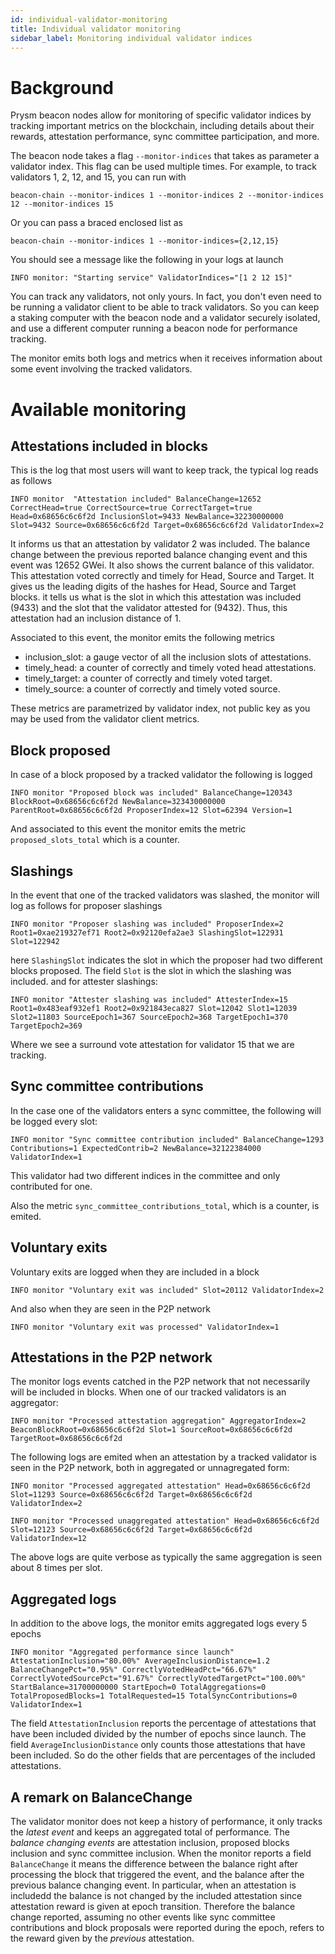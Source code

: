 ```yaml
---
id: individual-validator-monitoring
title: Individual validator monitoring
sidebar_label: Monitoring individual validator indices
---
```


# Background

Prysm beacon nodes allow for monitoring of specific validator indices by tracking important metrics on the blockchain, including details about their rewards, attestation performance, sync committee participation, and more.

The beacon node takes a flag `--monitor-indices` that takes as parameter a validator index. This flag can be used multiple times. For example, to track validators 1, 2, 12, and 15, you can run with

```shell
beacon-chain --monitor-indices 1 --monitor-indices 2 --monitor-indices 12 --monitor-indices 15
```
Or you can pass a braced enclosed list as 

```shell
beacon-chain --monitor-indices 1 --monitor-indices={2,12,15}
```

You should see a message like the following in your logs at launch

```shell
INFO monitor: "Starting service" ValidatorIndices="[1 2 12 15]"
```

You can track any validators, not only yours. In fact, you don't even need to be running a validator client to be able to track validators. So you can keep a staking computer with the beacon node and a validator securely isolated, and use a different computer running a beacon node for performance tracking.

The monitor emits both logs and metrics when it receives information about some event involving the tracked validators.

# Available monitoring

## Attestations included in blocks

This is the log that most users will want to keep track, the typical log reads as follows
```shell
INFO monitor  "Attestation included" BalanceChange=12652 CorrectHead=true CorrectSource=true CorrectTarget=true Head=0x68656c6c6f2d InclusionSlot=9433 NewBalance=32230000000 Slot=9432 Source=0x68656c6c6f2d Target=0x68656c6c6f2d ValidatorIndex=2
```
It informs us that an attestation by validator 2 was included. The balance change between the previous reported balance changing event and this event was 12652 GWei. It also shows the current balance of this validator. This attestation voted correctly and timely for Head, Source and Target. It gives us the leading digits of the hashes for Head, Source and Target blocks. it tells us what is the slot in which this attestation was included (9433) and the slot that the validator attested for (9432). Thus, this attestation had an inclusion distance of 1.

Associated to this event, the monitor emits the following metrics
- inclusion_slot: a gauge vector of all the inclusion slots of attestations.
- timely_head:  a counter of correctly and timely voted head attestations.
- timely_target: a counter of correctly and timely voted target.
- timely_source: a counter of correctly and timely voted source.

These metrics are parametrized by validator index, not public key as you may be used from the validator client metrics.

## Block proposed
In case of a block proposed by a tracked validator the following is logged
```shell
INFO monitor "Proposed block was included" BalanceChange=120343 BlockRoot=0x68656c6c6f2d NewBalance=323430000000 ParentRoot=0x68656c6c6f2d ProposerIndex=12 Slot=62394 Version=1
```
And associated to this event the monitor emits the metric `proposed_slots_total` which is a counter.

## Slashings
In the event that one of the tracked validators was slashed, the monitor will log as follows for proposer slashings
```shell
INFO monitor "Proposer slashing was included" ProposerIndex=2 Root1=0xae219327ef71 Root2=0x92120efa2ae3 SlashingSlot=122931 Slot=122942
```
here `SlashingSlot` indicates the slot in which the proposer had two different blocks proposed. The field  `Slot` is the slot in which the slashing was included.
and for attester slashings:
```shell
INFO monitor "Attester slashing was included" AttesterIndex=15 Root1=0x483eaf932ef1 Root2=0x921843eca827 Slot=12042 Slot1=12039 Slot2=11803 SourceEpoch1=367 SourceEpoch2=368 TargetEpoch1=370 TargetEpoch2=369
```
Where we see a surround vote attestation for validator 15 that we are tracking.

## Sync committee contributions
In the case one of the validators enters a sync committee, the following will be logged every slot:
```shell
INFO monitor "Sync committee contribution included" BalanceChange=1293 Contributions=1 ExpectedContrib=2 NewBalance=32122384000 ValidatorIndex=1
```
This validator had two different indices in the committee and only contributed for one.

Also the metric `sync_committee_contributions_total`, which is a counter, is emited.

## Voluntary exits

Voluntary exits are logged when they are included in a block
```shell
INFO monitor "Voluntary exit was included" Slot=20112 ValidatorIndex=2
```
And also when they are seen in the P2P network
```shell
INFO monitor "Voluntary exit was processed" ValidatorIndex=1
```

## Attestations in the P2P network

The monitor logs events catched in the P2P network that not necessarily will be included in blocks. When one of our tracked validators is an aggregator:
```shell
INFO monitor "Processed attestation aggregation" AggregatorIndex=2 BeaconBlockRoot=0x68656c6c6f2d Slot=1 SourceRoot=0x68656c6c6f2d TargetRoot=0x68656c6c6f2d
```
The following logs are emited when an attestation by a tracked validator is seen in the P2P network, both in aggregated or unnagregated form:
```shell
INFO monitor "Processed aggregated attestation" Head=0x68656c6c6f2d Slot=11293 Source=0x68656c6c6f2d Target=0x68656c6c6f2d ValidatorIndex=2
```
```shell
INFO monitor "Processed unaggregated attestation" Head=0x68656c6c6f2d Slot=12123 Source=0x68656c6c6f2d Target=0x68656c6c6f2d ValidatorIndex=12
```
The above logs are quite verbose as typically the same aggregation is seen about 8 times per slot.

## Aggregated logs

In addition to the above logs, the monitor emits aggregated logs every 5 epochs
```shell
INFO monitor "Aggregated performance since launch" AttestationInclusion="80.00%" AverageInclusionDistance=1.2 BalanceChangePct="0.95%" CorrectlyVotedHeadPct="66.67%" CorrectlyVotedSourcePct="91.67%" CorrectlyVotedTargetPct="100.00%" StartBalance=31700000000 StartEpoch=0 TotalAggregations=0 TotalProposedBlocks=1 TotalRequested=15 TotalSyncContributions=0 ValidatorIndex=1
```
The field `AttestationInclusion` reports the percentage of attestations that have been included divided by the number of epochs since launch. The field `AverageInclusionDistance` only counts those attestations that have been included. So do the other fields that are percentages of the included attestations.

## A remark on BalanceChange

The validator monitor does not keep a history of performance, it only tracks the *latest event* and keeps an aggregated total of performance. The *balance changing events* are attestation inclusion, proposed blocks inclusion and sync committee inclusion. When the monitor reports a field `BalanceChange` it means the difference between the balance right after processing the block that triggered the event, and the balance after the previous balance changing event. In particular, when an attestation is includedd the balance is not changed by the included attestation since attestation reward is given at epoch transition. Therefore the balance change reported, assuming no other events like sync committee contributions and block proposals were reported during the epoch, refers to the reward given by the *previous* attestation. 
